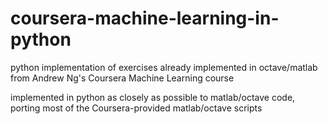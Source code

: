 # coursera-machine-learning-in-python

python implementation of exercises already implemented in octave/matlab from Andrew Ng's Coursera Machine Learning course

implemented in python as closely as possible to matlab/octave code, porting most of the Coursera-provided matlab/octave scripts
